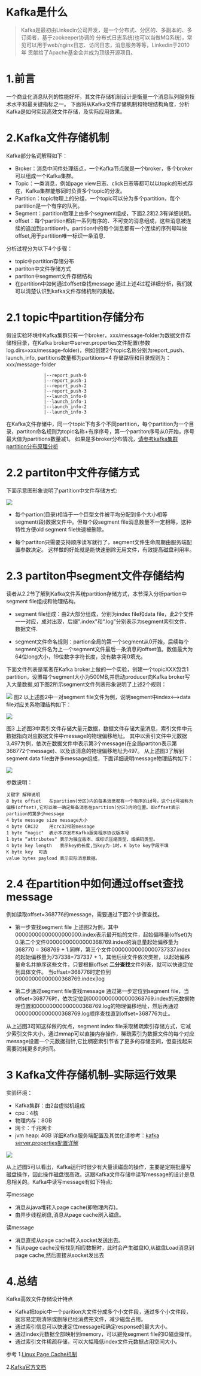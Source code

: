# Kafka是什么
> Kafka是最初由Linkedin公司开发，是一个分布式、分区的、多副本的、多订阅者，基于zookeeper协调的
> 分布式日志系统(也可以当做MQ系统)，常见可以用于web/nginx日志、访问日志，消息服务等等，Linkedin于2010年
> 贡献给了Apache基金会并成为顶级开源项目。

# 1.前言
一个商业化消息队列的性能好坏，其文件存储机制设计是衡量一个消息队列服务技术水平和最关键指标之一。
下面将从Kafka文件存储机制和物理结构角度，分析Kafka是如何实现高效文件存储，及实际应用效果。

# 2.Kafka文件存储机制
Kafka部分名词解释如下：

- Broker：消息中间件处理结点，一个Kafka节点就是一个broker，多个broker可以组成一个Kafka集群。
- Topic：一类消息，例如page view日志、click日志等都可以以topic的形式存在，Kafka集群能够同时负责多个topic的分发。
- Partition：topic物理上的分组，一个topic可以分为多个partition，每个partition是一个有序的队列。
- Segment：partition物理上由多个segment组成，下面2.2和2.3有详细说明。
- offset：每个partition都由一系列有序的、不可变的消息组成，这些消息被连续的追加到partition中。partition中的每个消息都有一个连续的序列号叫做offset,用于partition唯一标识一条消息.

分析过程分为以下4个步骤：

- topic中partition存储分布
- partiton中文件存储方式
- partiton中segment文件存储结构
- 在partition中如何通过offset查找message
通过上述4过程详细分析，我们就可以清楚认识到kafka文件存储机制的奥秘。


# 2.1 topic中partition存储分布
假设实验环境中Kafka集群只有一个broker，xxx/message-folder为数据文件存储根目录，在Kafka broker中server.properties文件配置(参数log.dirs=xxx/message-folder)，例如创建2个topic名称分别为report_push、launch_info, partitions数量都为partitions=4
存储路径和目录规则为：
xxx/message-folder

```
              |--report_push-0
              |--report_push-1
              |--report_push-2
              |--report_push-3
              |--launch_info-0
              |--launch_info-1
              |--launch_info-2
              |--launch_info-3
```
在Kafka文件存储中，同一个topic下有多个不同partition，每个partition为一个目录，partiton命名规则为topic名称+有序序号，第一个partiton序号从0开始，序号最大值为partitions数量减1。
如果是多broker分布情况，[请参考kafka集群partition分布原理分析](http://blog.csdn.net/lizhitao/article/details/41778193)

# 2.2 partiton中文件存储方式
下面示意图形象说明了partition中文件存储方式:

![](http://note.youdao.com/yws/public/resource/6f564876324ed137892018af5ce27c19/xmlnote/BD8961765D3F4B94AA9901A8210E8428/21905)

- 每个partion(目录)相当于一个巨型文件被平均分配到多个大小相等segment(段)数据文件中。但每个段segment file消息数量不一定相等，这种特性方便old segment file快速被删除。

- 每个partiton只需要支持顺序读写就行了，segment文件生命周期由服务端配置参数决定。
这样做的好处就是能快速删除无用文件，有效提高磁盘利用率。


# 2.3 partiton中segment文件存储结构
读者从2.2节了解到Kafka文件系统partition存储方式，本节深入分析partion中segment file组成和物理结构。

- segment file组成：由2大部分组成，分别为index file和data file，此2个文件一一对应，成对出现，后缀".index"和“.log”分别表示为segment索引文件、数据文件.

- segment文件命名规则：partion全局的第一个segment从0开始，后续每个segment文件名为上一个segment文件最后一条消息的offset值。数值最大为64位long大小，19位数字字符长度，没有数字用0填充。

下面文件列表是笔者在Kafka broker上做的一个实验，创建一个topicXXX包含1 partition，设置每个segment大小为500MB,并启动producer向Kafka broker写入大量数据,如下图2所示segment文件列表形象说明了上述2个规则：

![](http://note.youdao.com/yws/public/resource/6f564876324ed137892018af5ce27c19/xmlnote/787A58EEB21F4A6A885FAAA8BC2CB2FC/21909)
          图2
以上述图2中一对segment file文件为例，说明segment中index<—->data file对应关系物理结构如下：

![](http://note.youdao.com/yws/public/resource/6f564876324ed137892018af5ce27c19/xmlnote/C82D67E7B01342E78D66A169FF1243AA/21907)

 图3
上述图3中索引文件存储大量元数据，数据文件存储大量消息，索引文件中元数据指向对应数据文件中message的物理偏移地址。
其中以索引文件中元数据3,497为例，依次在数据文件中表示第3个message(在全局partiton表示第368772个message)、以及该消息的物理偏移地址为497。
从上述图3了解到segment data file由许多message组成，下面详细说明message物理结构如下：

![](http://note.youdao.com/yws/public/resource/6f564876324ed137892018af5ce27c19/xmlnote/4CC7141DD04E4284A0672411F3170E8F/21906)

参数说明：
```
关键字	解释说明
8 byte offset	在parition(分区)内的每条消息都有一个有序的id号，这个id号被称为偏移(offset),它可以唯一确定每条消息在parition(分区)内的位置。即offset表示partiion的第多少message
4 byte message size	message大小
4 byte CRC32	用crc32校验message
1 byte “magic"	表示本次发布Kafka服务程序协议版本号
1 byte “attributes"	表示为独立版本、或标识压缩类型、或编码类型。
4 byte key length	表示key的长度,当key为-1时，K byte key字段不填
K byte key	可选
value bytes payload	表示实际消息数据。

```
# 2.4 在partition中如何通过offset查找message

例如读取offset=368776的message，需要通过下面2个步骤查找。

- 第一步查找segment file
上述图2为例，其中00000000000000000000.index表示最开始的文件，起始偏移量(offset)为0.第二个文件00000000000000368769.index的消息量起始偏移量为368770 = 368769 + 1.同样，第三个文件00000000000000737337.index的起始偏移量为737338=737337 + 1，其他后续文件依次类推，以起始偏移量命名并排序这些文件，只要根据offset **二分查找**文件列表，就可以快速定位到具体文件。
当offset=368776时定位到00000000000000368769.index|log

- 第二步通过segment file查找message
通过第一步定位到segment file，当offset=368776时，依次定位到00000000000000368769.index的元数据物理位置和00000000000000368769.log的物理偏移地址，然后再通过00000000000000368769.log顺序查找直到offset=368776为止。

从上述图3可知这样做的优点，segment index file采取稀疏索引存储方式，它减少索引文件大小，通过mmap可以直接内存操作，稀疏索引为数据文件的每个对应message设置一个元数据指针,它比稠密索引节省了更多的存储空间，但查找起来需要消耗更多的时间。

# 3 Kafka文件存储机制–实际运行效果
实验环境：

* Kafka集群：由2台虚拟机组成
* cpu：4核
* 物理内存：8GB
* 网卡：千兆网卡
* jvm heap: 4GB
详细Kafka服务端配置及其优化请参考：[kafka server.properties配置详解](http://blog.csdn.net/lizhitao/article/details/25667831)

![](http://note.youdao.com/yws/public/resource/6f564876324ed137892018af5ce27c19/xmlnote/5277F91067B64B5C99141BCDEF54E8EB/21908)

从上述图5可以看出，Kafka运行时很少有大量读磁盘的操作，主要是定期批量写磁盘操作，因此操作磁盘很高效。这跟Kafka文件存储中读写message的设计是息息相关的。Kafka中读写message有如下特点:

写message
* 消息从java堆转入page cache(即物理内存)。
* 由异步线程刷盘,消息从page cache刷入磁盘。

读message
* 消息直接从page cache转入socket发送出去。
* 当从page cache没有找到相应数据时，此时会产生磁盘IO,从磁盘Load消息到page cache,然后直接从socket发出去


# 4.总结
Kafka高效文件存储设计特点
* Kafka把topic中一个parition大文件分成多个小文件段，通过多个小文件段，就容易定期清除或删除已经消费完文件，减少磁盘占用。
* 通过索引信息可以快速定位message和确定response的最大大小。
* 通过index元数据全部映射到memory，可以避免segment file的IO磁盘操作。
* 通过索引文件稀疏存储，可以大幅降低index文件元数据占用空间大小。

参考
1.[Linux Page Cache机制](http://blog.csdn.net/thewayma/article/details/4287170)

2.[Kafka官方文档](http://kafka.apache.org/documentation.html#introduction)


